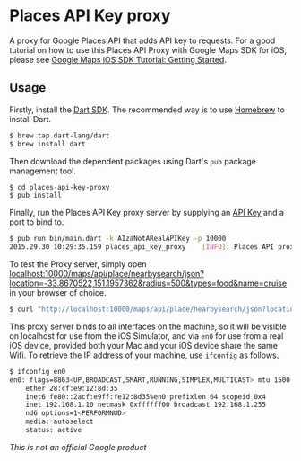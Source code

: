 # Places API Key proxy

A proxy for Google Places API that adds API key to requests. For a good tutorial on how to use 
this Places API Proxy with Google Maps SDK for iOS, please see 
[Google Maps iOS SDK Tutorial: Getting Started](http://www.raywenderlich.com/109888/google-maps-ios-sdk-tutorial).

## Usage

Firstly, install the [Dart SDK](https://www.dartlang.org/downloads/mac.html). The
recommended way is to use [Homebrew](http://brew.sh/) to install Dart.

```bash
$ brew tap dart-lang/dart
$ brew install dart
```

Then download the dependent packages using Dart's `pub` package management tool.

```bash
$ cd places-api-key-proxy
$ pub install
```

Finally, run the Places API Key proxy server by supplying an [API Key](https://developers.google.com/places/webservice/intro#Authentication) and a
port to bind to.

```bash
$ pub run bin/main.dart -k AIzaNotARealAPIKey -p 10000
2015.29.30 10:29:35.159	places_api_key_proxy	[INFO]:	Places API proxy running on localhost:10000
```

To test the Proxy server, simply open [localhost:10000/maps/api/place/nearbysearch/json?location=-33.8670522,151.1957362&radius=500&types=food&name=cruise](http://localhost:10000/maps/api/place/nearbysearch/json?location=-33.8670522,151.1957362&radius=500&types=food&name=cruise) in your browser of choice.

```bash
$ curl "http://localhost:10000/maps/api/place/nearbysearch/json?location=-33.8670522,151.1957362&radius=500&types=food&name=cruise" | more
```

This proxy server binds to all interfaces on the machine, so it will be visible
on localhost for use from the iOS Simulator, and via `en0` for use from a real
iOS device, provided both your Mac and your iOS device share the same Wifi. To
retrieve the IP address of your machine, use `ifconfig` as follows.

```bash
$ ifconfig en0
en0: flags=8863<UP,BROADCAST,SMART,RUNNING,SIMPLEX,MULTICAST> mtu 1500
	ether 28:cf:e9:12:8d:35
	inet6 fe80::2acf:e9ff:fe12:8d35%en0 prefixlen 64 scopeid 0x4
	inet 192.168.1.10 netmask 0xffffff00 broadcast 192.168.1.255
	nd6 options=1<PERFORMNUD>
	media: autoselect
	status: active
```


_This is not an official Google product_
